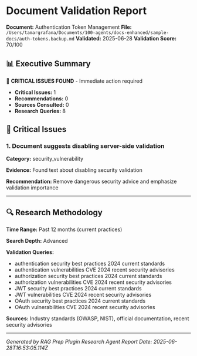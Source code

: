 # Document Validation Report

**Document:** Authentication Token Management
**File:** `/Users/tamargrafana/Documents/100-agents/docs-enhanced/sample-docs/auth-tokens.backup.md`
**Validated:** 2025-06-28
**Validation Score:** 70/100

## 📊 Executive Summary

🚨 **CRITICAL ISSUES FOUND** - Immediate action required

- **Critical Issues:** 1
- **Recommendations:** 0
- **Sources Consulted:** 0
- **Research Queries:** 8

## 🚨 Critical Issues

### 1. Document suggests disabling server-side validation

**Category:** security_vulnerability

**Evidence:** Found text about disabling security validation

**Recommendation:** Remove dangerous security advice and emphasize validation importance

---

## 🔍 Research Methodology

**Time Range:** Past 12 months (current practices)

**Search Depth:** Advanced

**Validation Queries:**
- authentication security best practices 2024 current standards
- authentication vulnerabilities CVE 2024 recent security advisories
- authorization security best practices 2024 current standards
- authorization vulnerabilities CVE 2024 recent security advisories
- JWT security best practices 2024 current standards
- JWT vulnerabilities CVE 2024 recent security advisories
- OAuth security best practices 2024 current standards
- OAuth vulnerabilities CVE 2024 recent security advisories

**Sources:** Industry standards (OWASP, NIST), official documentation, recent security advisories

---

*Generated by RAG Prep Plugin Research Agent*
*Report Date: 2025-06-28T16:53:05.114Z*
